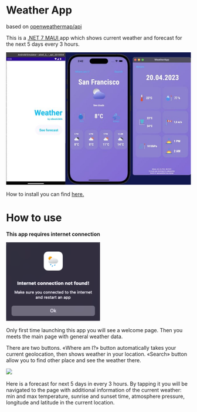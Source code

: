 # Weather App

based on [openweathermap/api](https://openweathermap.org/api)

This is a [.NET 7 MAUI ](https://dotnet.microsoft.com/en-us/apps/maui)app which shows current weather and forecast for the next 5 days every 3 hours.

![](AppPresentation.jpeg)

How to install you can find [here.](https://github.com/dotnet/maui/wiki#getting-started)


# How to use

**This app requires internet connection**

![](internetException.png)


Only first time launching this app you will see a welcome page. Then you meets the main page with general weather data. 

There are two buttons. «Where am I?» button automatically takes your current geolocation, then shows weather in your location. «Search» button allow you to find other place and see the weather there.

![](collectionView.png)

Here is a forecast for next 5 days in every 3 hours. By tapping it you will be navigated to the page with additional information of the current weather: min and max temperature, sunrise and sunset time, atmosphere pressure, longitude and latitude in the current location.
